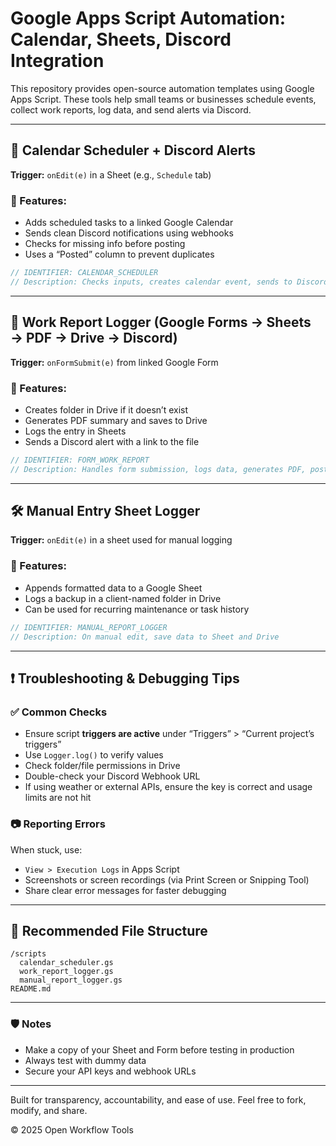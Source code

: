 
# Google Apps Script Automation: Calendar, Sheets, Discord Integration

This repository provides open-source automation templates using Google Apps Script. These tools help small teams or businesses schedule events, collect work reports, log data, and send alerts via Discord.

---

## 📅 Calendar Scheduler + Discord Alerts

**Trigger:** `onEdit(e)` in a Sheet (e.g., `Schedule` tab)

### 🔧 Features:
- Adds scheduled tasks to a linked Google Calendar
- Sends clean Discord notifications using webhooks
- Checks for missing info before posting
- Uses a “Posted” column to prevent duplicates

```js
// IDENTIFIER: CALENDAR_SCHEDULER
// Description: Checks inputs, creates calendar event, sends to Discord
```

---

## 🧾 Work Report Logger (Google Forms → Sheets → PDF → Drive → Discord)

**Trigger:** `onFormSubmit(e)` from linked Google Form

### 🔧 Features:
- Creates folder in Drive if it doesn’t exist
- Generates PDF summary and saves to Drive
- Logs the entry in Sheets
- Sends a Discord alert with a link to the file

```js
// IDENTIFIER: FORM_WORK_REPORT
// Description: Handles form submission, logs data, generates PDF, posts to Discord
```

---

## 🛠 Manual Entry Sheet Logger

**Trigger:** `onEdit(e)` in a sheet used for manual logging

### 🔧 Features:
- Appends formatted data to a Google Sheet
- Logs a backup in a client-named folder in Drive
- Can be used for recurring maintenance or task history

```js
// IDENTIFIER: MANUAL_REPORT_LOGGER
// Description: On manual edit, save data to Sheet and Drive
```

---

## ❗ Troubleshooting & Debugging Tips

### ✅ Common Checks
- Ensure script **triggers are active** under “Triggers” > “Current project’s triggers”
- Use `Logger.log()` to verify values
- Check folder/file permissions in Drive
- Double-check your Discord Webhook URL
- If using weather or external APIs, ensure the key is correct and usage limits are not hit

### 📷 Reporting Errors
When stuck, use:
- `View > Execution Logs` in Apps Script
- Screenshots or screen recordings (via Print Screen or Snipping Tool)
- Share clear error messages for faster debugging

---

## 📂 Recommended File Structure
```
/scripts
  calendar_scheduler.gs
  work_report_logger.gs
  manual_report_logger.gs
README.md
```

---

### 🛡️ Notes
- Make a copy of your Sheet and Form before testing in production
- Always test with dummy data
- Secure your API keys and webhook URLs

---

Built for transparency, accountability, and ease of use.
Feel free to fork, modify, and share.

© 2025 Open Workflow Tools
